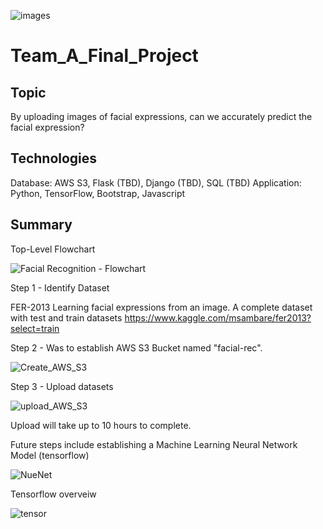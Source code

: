 ![images](https://user-images.githubusercontent.com/82338072/132055618-ee87eb28-685d-4431-bcb5-dc12ae43be3c.jpg)


# Team_A_Final_Project

## Topic 

By uploading images of facial expressions, can we accurately predict the facial expression?

## Technologies

Database: AWS S3, Flask (TBD), Django (TBD), SQL (TBD) 
Application: Python, TensorFlow, Bootstrap, Javascript

## Summary

Top-Level Flowchart

![Facial Recognition - Flowchart](https://user-images.githubusercontent.com/82338072/132050994-06e3405b-c708-4134-be27-8534c3f94dde.png)

Step 1 - Identify Dataset  

FER-2013 Learning facial expressions from an image. A complete dataset with test and train datasets 
https://www.kaggle.com/msambare/fer2013?select=train

Step 2 - Was to establish AWS S3 Bucket named "facial-rec".

![Create_AWS_S3](https://user-images.githubusercontent.com/82338072/132053698-40ea2aa3-5ee3-4659-a82e-3456ad78a31c.png)


Step 3 - Upload datasets

![upload_AWS_S3](https://user-images.githubusercontent.com/82338072/132055101-cd3591d7-1405-4f6b-a5b8-cab37aed1d83.png)


Upload will take up to 10 hours to complete.

Future steps include establishing a Machine Learning Neural Network Model (tensorflow)

![NueNet](https://user-images.githubusercontent.com/82338072/132054511-8dcc8362-0530-4655-89dc-f59c41d0e57f.png)

Tensorflow overveiw 

![tensor](https://user-images.githubusercontent.com/82338072/132055417-31def71c-b43f-42ec-beb5-06dffccefd34.png)



